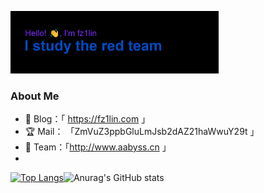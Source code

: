 <p align="left"><a href="https://fz1lin.com/"><img width="66%" src="./header.png" /></a></p>

### About  Me
- 💖 Blog：「 https://fz1lin.com 」
- 🏆 Mail： 「ZmVuZ3ppbGluLmJsb2dAZ21haWwuY29t 」
- 💎 Team：「http://www.aabyss.cn 」
- 
[![Top Langs](https://github-readme-stats.vercel.app/api/top-langs/?username=fz1lin&show_icons=true&theme=radical)](https://github.com/fz1lin/github-readme-stats)![Anurag's GitHub stats](https://github-readme-stats.vercel.app/api?username=fz1lin&layout=compact&langs_count=8&show_icons=true&theme=radical)     




